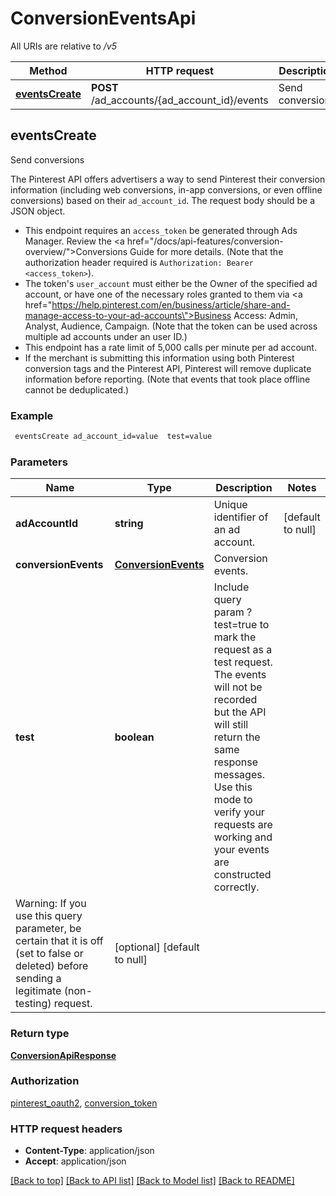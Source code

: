 # ConversionEventsApi

All URIs are relative to */v5*

Method | HTTP request | Description
------------- | ------------- | -------------
[**eventsCreate**](ConversionEventsApi.md#eventsCreate) | **POST** /ad_accounts/{ad_account_id}/events | Send conversions



## eventsCreate

Send conversions

The Pinterest API offers advertisers a way to send Pinterest their conversion information (including web conversions, in-app conversions, or even offline conversions) based on their <code>ad_account_id</code>. The request body should be a JSON object.
- This endpoint requires an <code>access_token</code> be generated through Ads Manager. Review the <a href=\"/docs/api-features/conversion-overview/\">Conversions Guide</a> for more details. (Note that the authorization header required is <code>Authorization: Bearer &lt;access_token&gt;</code>).
- The token's <code>user_account</code> must either be the Owner of the specified ad account, or have one of the necessary roles granted to them via <a href=\"https://help.pinterest.com/en/business/article/share-and-manage-access-to-your-ad-accounts\">Business Access</a>: Admin, Analyst, Audience, Campaign. (Note that the token can be used across multiple ad accounts under an user ID.)
- This endpoint has a rate limit of 5,000 calls per minute per ad account.
- If the merchant is submitting this information using both Pinterest conversion tags and the Pinterest API, Pinterest will remove duplicate information before reporting. (Note that events that took place offline cannot be deduplicated.)

### Example

```bash
 eventsCreate ad_account_id=value  test=value
```

### Parameters


Name | Type | Description  | Notes
------------- | ------------- | ------------- | -------------
 **adAccountId** | **string** | Unique identifier of an ad account. | [default to null]
 **conversionEvents** | [**ConversionEvents**](ConversionEvents.md) | Conversion events. |
 **test** | **boolean** | Include query param ?test=true to mark the request as a test request. The events will not be recorded but the API will still return the same response messages. Use this mode to verify your requests are working and your events are constructed correctly.
Warning: If you use this query parameter, be certain that it is off (set to false or deleted) before sending a legitimate (non-testing) request. | [optional] [default to null]

### Return type

[**ConversionApiResponse**](ConversionApiResponse.md)

### Authorization

[pinterest_oauth2](../README.md#pinterest_oauth2), [conversion_token](../README.md#conversion_token)

### HTTP request headers

- **Content-Type**: application/json
- **Accept**: application/json

[[Back to top]](#) [[Back to API list]](../README.md#documentation-for-api-endpoints) [[Back to Model list]](../README.md#documentation-for-models) [[Back to README]](../README.md)

